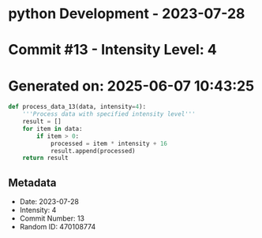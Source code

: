 ﻿# python Development - 2023-07-28
# Commit #13 - Intensity Level: 4
# Generated on: 2025-06-07 10:43:25
```python
def process_data_13(data, intensity=4):
    '''Process data with specified intensity level'''
    result = []
    for item in data:
        if item > 0:
            processed = item * intensity + 16
            result.append(processed)
    return result
```
## Metadata
- Date: 2023-07-28
- Intensity: 4
- Commit Number: 13
- Random ID: 470108774
